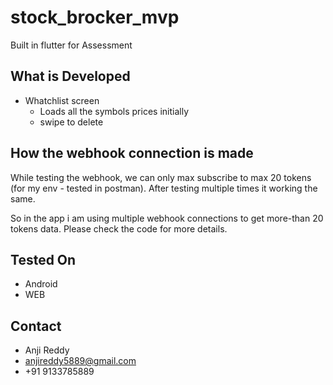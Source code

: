 # stock_brocker_mvp

Built in flutter for Assessment

## What is Developed
* Whatchlist screen
    - Loads all the symbols prices initially
    - swipe to delete

## How the webhook connection is made
While testing the webhook, we can only max subscribe to max 20 tokens (for my env - tested in postman). After testing multiple times it working the same. 

So in the app i am using multiple webhook connections to get more-than 20 tokens data. Please check the code for more details.

## Tested On
* Android
* WEB

## Contact
- Anji Reddy
- anjireddy5889@gmail.com
- +91 9133785889